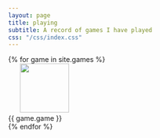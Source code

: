 ```yaml
---
layout: page
title: playing
subtitle: A record of games I have played
css: "/css/index.css"
---
```

<div>
  {% for game in site.games %}        
    <div class="clearfix float-my-children">
       <img src="//upload.wikimedia.org/wikipedia/commons/thumb/6/6e/Balzac.jpg/220px-Balzac.jpg" width=100>
       </img> 
       <div>{{ game.game }}</div>
    </div>
  {% endfor %}
</div>
